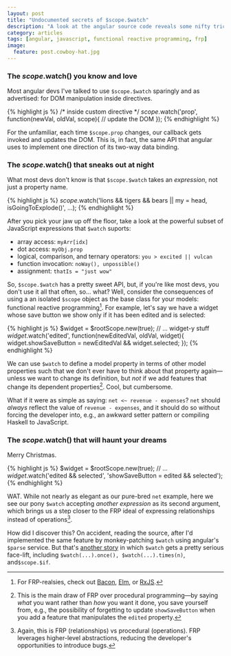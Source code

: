```yaml
---
layout: post
title: "Undocumented secrets of $scope.$watch"
description: "A look at the angular source code reveals some nifty tricks that border on Functional Reactive Programming."
category: articles
tags: [angular, javascript, functional reactive programming, frp]
image:
  feature: post.cowboy-hat.jpg
---
```


### The $scope.$watch() you know and love

Most angular devs I've talked to use `$scope.$watch` sparingly and as advertised: for DOM manipulation inside directives.

{% highlight js %}
/* inside custom directive */
$scope.$watch('prop', function(newVal, oldVal, scope){
  // update the DOM
});
{% endhighlight %}

For the unfamiliar, each time `$scope.prop` changes, our callback gets invoked and updates the DOM. This is, in fact, the same API that angular uses to implement one direction of its two-way data binding.

### The $scope.$watch() that sneaks out at night

What most devs don't know is that `$scope.$watch` takes an *expression*, not just a property name.

{% highlight js %}
$scope.$watch('lions && tigers && bears || my = head, isGoingToExplode()', ...);
{% endhighlight %}

After you pick your jaw up off the floor, take a look at the powerful subset of JavaScript expressions that `$watch` suports:

* array access: `myArr[idx]`
* dot access: `myObj.prop`
* logical, comparison, and ternary operators: `you > excited || vulcan`
* function invocation: `noWay(), unpossible()`
* assignment: `thatIs = "just wow"`

So, `$scope.$watch` has a pretty sweet API, but, if you're like most devs, you don't use it all that often, so... what? Well, consider the consequences of using a an isolated `$scope` object as the base class for your models: functional reactive programming[^1]. For example, let's say we have a widget whose save button we show only if it has been edited and is selected:

{% highlight js %}
$widget = $rootScope.new(true);
// ... widget-y stuff
$widget.$watch('edited', function(newEditedVal, oldVal, widget){
    widget.showSaveButton = newEditedVal && widget.selected;
});
{% endhighlight %}

We can use `$watch` to define a model property in terms of other model properties such that we don't ever have to think about that property again&mdash;unless we want to change its definition, but *not* if we add features that change its dependent properties[^2]. Cool, but cumbersome.

What if it were as simple as saying: `net <~ revenue - expenses`? `net` should *always* reflect the value of `revenue - expenses`, and it should do so without forcing the developer into, e.g., an awkward setter pattern or compiling Haskell to JavaScript.

### The $scope.$watch() that will haunt your dreams

Merry Christmas.

{% highlight js %}
$widget = $rootScope.new(true);
// ...
$widget.$watch('edited && selected', 'showSaveButton = edited && selected');
{% endhighlight %}

WAT. While not nearly as elegant as our pure-bred `net` example, here we see our pony `$watch` accepting *another expression* as its second argument, which brings us a step closer to the FRP ideal of expressing relationships instead of operations[^3].

How did I discover this? On accident, reading the source, after I'd implemented the same feature by monkey-patching `$watch` using angular's `$parse` service. But that's [another story](/articles/monkey-patching-ng-scope-watch) in which `$watch` gets a pretty serious face-lift, including `$watch(...).once(), $watch(...).times(n)`, and`$scope.$if`.


[^1]: For FRP-realsies, check out [Bacon](https://github.com/baconjs/bacon.js), [Elm](http://elm-lang.org/), or [RxJS](https://github.com/Reactive-Extensions/RxJS).
[^2]: This is the main draw of FRP over procedural programming&mdash;by saying *what* you want rather than *how* you want it done, you save yourself from, e.g., the possibility of forgetting to update `showSaveButton` when you add a feature that manipulates the `edited` property.
[^3]: Again, this is FRP (relationships) vs procedural (operations). FRP leverages higher-level abstractions, reducing the developer's opportunities to introduce bugs.
